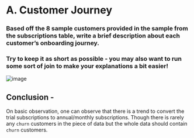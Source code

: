 # A. Customer Journey

### Based off the 8 sample customers provided in the sample from the subscriptions table, write a brief description about each customer’s onboarding journey.

### Try to keep it as short as possible - you may also want to run some sort of join to make your explanations a bit easier!

![image](https://github.com/SaibalPatraDS/PostgreSQL/assets/102281722/a1fd77a5-7212-4491-a466-202f28ba829d)


## Conclusion - 

On basic observation, one can observe that there is a trend to convert the trial subscriptions to annual/monthly subscriptions. Though there is rarely any `churn` customers in the piece of data but the whole data should contain `churn` customers. 
